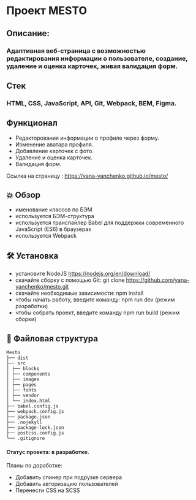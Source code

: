# Проект MESTO

## Описание:
### Адаптивная веб-страница с возможностью редактирования информации о пользователе, создание, удаление и оценка карточек, живая валидация форм.

## Стек 
### HTML, CSS, JavaScript, API, Git, Webpack, BEM, Figma.

## Функционал
- Редакторования информации о профиле через форму.
- Изменение аватара профиля.
- Добавление карточек с фото.
- Удаление и оценка карточек. 
- Валидация форм.

Ссылка на страницу : https://yana-yanchenko.github.io/mesto/

## 💥 Обзор
- именование классов по БЭМ
- используется БЭМ-структура
- используется транспайлер Babel для поддержки современного JavaScript (ES6) в браузерах
- используется Webpack

## 🛠️ Установка
- установите NodeJS https://nodejs.org/en/download/
- скачайте сборку с помощью Git: git clone https://github.com/yana-yanchenko/mesto.git
- скачайте необходимые зависимости: npm install
- чтобы начать работу, введите команду: npm run dev (режим разработки)
- чтобы собрать проект, введите команду npm run build (режим сборки)

## :open_file_folder: Файловая структура

```
Mesto
├── dist
├── src
│ ├── blocks
│ ├── components
│ ├── images
│ ├── pages
│ ├── fonts
│ ├── vendor
│ └── index.html
├── babel.config.js
├── webpack.config.js
├── package.json
├── .nojekyll
├── package-lock.json
├── postcss.config.js
└── .gitignore
```

#### Статус проекта: в разработке.
Планы по доработке: 
- Добавить спинер при подрузке сервера 
- Добавить авторизацию пользователей 
- Перенести CSS на SCSS
